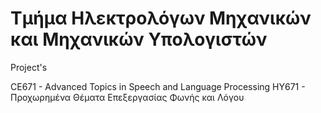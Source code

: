 Τμήμα Ηλεκτρολόγων Μηχανικών και Μηχανικών Υπολογιστών
======================================================

Project's

CE671 - Advanced Topics in Speech and Language Processing
ΗΥ671 - Προχωρημένα Θέματα Επεξεργασίας Φωνής και Λόγου
